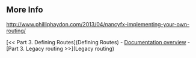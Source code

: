 ## More Info

<http://www.philliphaydon.com/2013/04/nancyfx-implementing-your-own-routing/>


[<< Part 3. Defining Routes](Defining Routes) - [Documentation overview](Documentation) - [Part 3. Legacy routing >>](Legacy routing)
